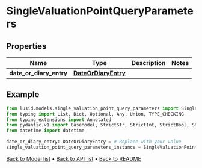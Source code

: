 # SingleValuationPointQueryParameters

## Properties
Name | Type | Description | Notes
------------ | ------------- | ------------- | -------------
**date_or_diary_entry** | [**DateOrDiaryEntry**](DateOrDiaryEntry.md) |  | 
## Example

```python
from lusid.models.single_valuation_point_query_parameters import SingleValuationPointQueryParameters
from typing import List, Dict, Optional, Any, Union, TYPE_CHECKING
from typing_extensions import Annotated
from pydantic.v1 import BaseModel, StrictStr, StrictInt, StrictBool, StrictFloat, StrictBytes, Field, validator, ValidationError, conlist, constr
from datetime import datetime

date_or_diary_entry: DateOrDiaryEntry = # Replace with your value
single_valuation_point_query_parameters_instance = SingleValuationPointQueryParameters(date_or_diary_entry=date_or_diary_entry)

```

[Back to Model list](../README.md#documentation-for-models) &#8226; [Back to API list](../README.md#documentation-for-api-endpoints) &#8226; [Back to README](../README.md)

